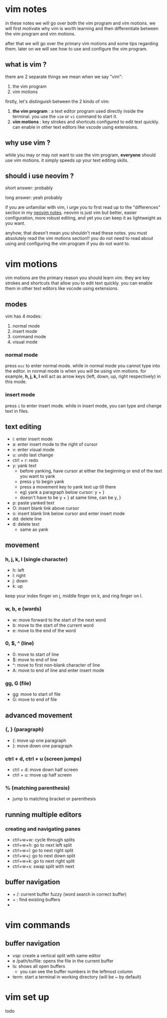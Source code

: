 # vim notes

in these notes we will go over both the vim program and vim motions. we will first motivate why vim is worth learning and then differentiate between the vim program and vim motions.

after that we will go over the primary vim motions and some tips regarding them. later on we will see how to use and configure the vim program. 

## what is vim ?
there are 2 separate things we mean when we say "vim":
1. the vim program
2. vim motions

firstly, let's distinguish between the 2 kinds of vim:
1. **the vim program** : a text editor program used directly inside the terminal. you use the `vim` or `vi` command to start it.
2. **vim motions** : key strokes and shortcuts configured to edit text quickly. can enable in other text editors like vscode using extensions.

## why use vim ?

while you may or may not want to use the vim program, **everyone** should use vim motions. it simply speeds up your text editing skills.

## should i use neovim ?

short answer: probably

long answer: yeah probably

if you are unfamiliar with vim, i urge you to first read up to the "differences" section in my [neovim notes](neovim.md). neovim is just vim but better, easier configuration, more robust editing, and yet you can keep it as lightweight as you want.

anyhow, that doesn't mean you shouldn't read these notes. you must absolutely read the vim motions section!! you do not need to read about using and configuring the vim program if you do not want to.

# vim motions

vim motions are the primary reason you should learn vim. they are key strokes and shortcuts that allow you to edit text quickly. you can enable them in other text editors like vscode using extensions.

## modes
vim has 4 modes:
1. normal mode
2. insert mode
3. command mode
4. visual mode

### normal mode
press `esc` to enter normal mode. while in normal mode you cannot type into the editor. in normal mode is when you will be using vim motions. for example, **h, j, k, l** will act as arrow keys (left, down, up, right respectively) in this mode. 

### insert mode
press `i` to enter insert mode. while in insert mode, you can type and change text in files.


## text editing
- i: enter insert mode
- a: enter insert mode to the right of cursor
- v: enter visual mode
- u: undo last change
- ctrl + r: redo
- y: yank text
    - before yanking, have cursor at either the beginning or end of the text you want to yank
    - press y to begin yank
    - press a movement key to yank text up till there
    - eg) yank a paragraph below cursor: y + }
    - doesn't have to be y + } at same time, can be y, }
- p: paste yanked text
- O: insert blank link above cursor
- o: insert blank link below cursor and enter insert mode
- dd: delete line
- d: delete text
    - same as yank 

## movement

### h, j, k, l (single character)
- h: left
- l: right
- j: down
- k: up

keep your index finger on j, middle finger on k, and ring finger on l.

### w, b, e (words)
- w: move forward to the start of the next word
- b: move to the start of the current word
- e: move to the end of the word

### 0, $, ^ (line)
- 0: move to start of line
- $: move to end of line
- ^: move to first non-blank character of line
- A: move to end of line and enter insert mode

### gg, G (file)
- gg: move to start of file
- G: move to end of file

## advanced movement
### {, } (paragraph)
- {: move up one paragraph
- }: move down one paragraph

### ctrl + d, ctrl + u (screen jumps)
- ctrl + d: move down half screen
- ctrl + u: move up half screen

### % (matching parenthesis)
- jump to matching bracket or parenthesis

## running multiple editors
### creating and navigating panes
- ctrl+w+w: cycle through splits
- ctrl+w+h: go to next left split
- ctrl+w+l: go to next right split
- ctrl+w+j: go to next down split
- ctrl+w+k: go to next right split
- ctrl+w+x: swap split with next

## buffer navigation
- <leader> + /: current buffer fuzzy (word search in correct buffer)
- <leader> + <leader>: find existing buffers    
- 

# vim commands

## buffer navigation
- vsp: create a vertical split with same editor
- e /path/to/file: opens the file in the current buffer
- ls: shows all open buffers
    - you can see the buffer numbers in the leftmost column
- term: start a terminal in working directory (will be ~ by default) 

# vim set up
todo
